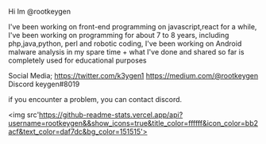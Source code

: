 

Hi Im @rootkeygen

I've been working on front-end programming on javascript,react for a while, I've been working on programming for about 7 to 8 years, including php,java,python, perl and robotic coding, I've been working on Android malware analysis in my spare time + what I've done and shared so far is completely used for educational purposes

Social Media;
https://twitter.com/k3ygen1
https://medium.com/@rootkeygen
Discord keygen#8019

if you encounter a problem, you can contact discord.


<img src'https://github-readme-stats.vercel.app/api?username=rootkeygen&&show_icons=true&title_color=ffffff&icon_color=bb2acf&text_color=daf7dc&bg_color=151515'>
